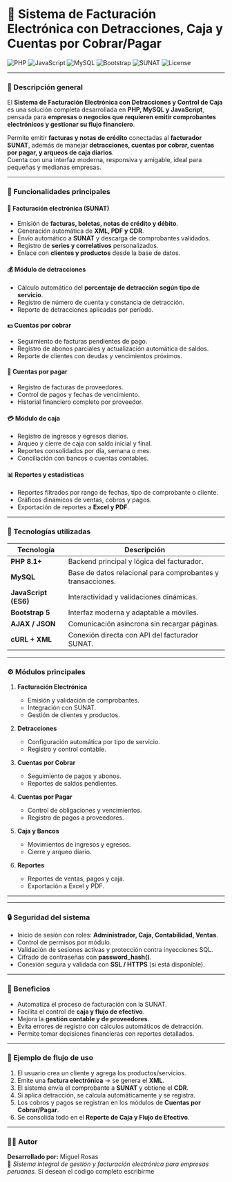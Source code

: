 # 💼 Sistema de Facturación Electrónica con Detracciones, Caja y Cuentas por Cobrar/Pagar

![PHP](https://img.shields.io/badge/PHP-8.1%2B-777BB4?logo=php&logoColor=white)
![JavaScript](https://img.shields.io/badge/JavaScript-ES6-F7DF1E?logo=javascript&logoColor=black)
![MySQL](https://img.shields.io/badge/MySQL-Database-4479A1?logo=mysql&logoColor=white)
![Bootstrap](https://img.shields.io/badge/Bootstrap-5-7952B3?logo=bootstrap&logoColor=white)
![SUNAT](https://img.shields.io/badge/SUNAT-Integrado-red)
![License](https://img.shields.io/badge/Licencia-Open%20Source-green)

---

### 📘 Descripción general

El **Sistema de Facturación Electrónica con Detracciones y Control de Caja** es una solución completa desarrollada en **PHP, MySQL y JavaScript**, pensada para **empresas o negocios que requieren emitir comprobantes electrónicos y gestionar su flujo financiero**.

Permite emitir **facturas y notas de crédito** conectadas al **facturador SUNAT**, además de manejar **detracciones, cuentas por cobrar, cuentas por pagar, y arqueos de caja diarios**.  
Cuenta con una interfaz moderna, responsiva y amigable, ideal para pequeñas y medianas empresas.

---

### 🚀 Funcionalidades principales

#### 🧾 Facturación electrónica (SUNAT)
- Emisión de **facturas, boletas, notas de crédito y débito**.
- Generación automática de **XML, PDF y CDR**.
- Envío automático a **SUNAT** y descarga de comprobantes validados.
- Registro de **series y correlativos** personalizados.
- Enlace con **clientes y productos** desde la base de datos.

#### 💰 Módulo de detracciones
- Cálculo automático del **porcentaje de detracción según tipo de servicio**.
- Registro de número de cuenta y constancia de detracción.
- Reporte de detracciones aplicadas por período.

#### 💵 Cuentas por cobrar
- Seguimiento de facturas pendientes de pago.
- Registro de abonos parciales y actualización automática de saldos.
- Reporte de clientes con deudas y vencimientos próximos.

#### 🧾 Cuentas por pagar
- Registro de facturas de proveedores.
- Control de pagos y fechas de vencimiento.
- Historial financiero completo por proveedor.

#### 💳 Módulo de caja
- Registro de ingresos y egresos diarios.
- Arqueo y cierre de caja con saldo inicial y final.
- Reportes consolidados por día, semana o mes.
- Conciliación con bancos o cuentas contables.

#### 📊 Reportes y estadísticas
- Reportes filtrados por rango de fechas, tipo de comprobante o cliente.
- Gráficos dinámicos de ventas, cobros y pagos.
- Exportación de reportes a **Excel y PDF**.

---

### 🧩 Tecnologías utilizadas

| Tecnología | Descripción |
|-------------|-------------|
| **PHP 8.1+** | Backend principal y lógica del facturador. |
| **MySQL** | Base de datos relacional para comprobantes y transacciones. |
| **JavaScript (ES6)** | Interactividad y validaciones dinámicas. |
| **Bootstrap 5** | Interfaz moderna y adaptable a móviles. |
| **AJAX / JSON** | Comunicación asíncrona sin recargar páginas. |
| **cURL + XML** | Conexión directa con API del facturador SUNAT. |

---

### ⚙️ Módulos principales

1. **Facturación Electrónica**
   - Emisión y validación de comprobantes.
   - Integración con SUNAT.
   - Gestión de clientes y productos.

2. **Detracciones**
   - Configuración automática por tipo de servicio.
   - Registro y control contable.

3. **Cuentas por Cobrar**
   - Seguimiento de pagos y abonos.
   - Reportes de saldos pendientes.

4. **Cuentas por Pagar**
   - Control de obligaciones y vencimientos.
   - Registro de pagos a proveedores.

5. **Caja y Bancos**
   - Movimientos de ingresos y egresos.
   - Cierre y arqueo diario.

6. **Reportes**
   - Reportes de ventas, pagos y caja.
   - Exportación a Excel y PDF.

---

---

### 🔒 Seguridad del sistema

- Inicio de sesión con roles: **Administrador, Caja, Contabilidad, Ventas**.  
- Control de permisos por módulo.  
- Validación de sesiones activas y protección contra inyecciones SQL.  
- Cifrado de contraseñas con **password_hash()**.  
- Conexión segura y validada con **SSL / HTTPS** (si está disponible).

---

### 🧠 Beneficios

- Automatiza el proceso de facturación con la SUNAT.  
- Facilita el control de **caja y flujo de efectivo**.  
- Mejora la **gestión contable y de proveedores**.  
- Evita errores de registro con cálculos automáticos de detracción.  
- Permite tomar decisiones financieras con reportes detallados.  

---

### 🧾 Ejemplo de flujo de uso

1. El usuario crea un cliente y agrega los productos/servicios.  
2. Emite una **factura electrónica** → se genera el **XML**.  
3. El sistema envía el comprobante a **SUNAT** y obtiene el **CDR**.  
4. Si aplica detracción, se calcula automáticamente y se registra.  
5. Los cobros y pagos se registran en los módulos de **Cuentas por Cobrar/Pagar**.  
6. Se consolida todo en el **Reporte de Caja y Flujo de Efectivo**.

---

### 🧑‍💻 Autor

**Desarrollado por:** Miguel Rosas  
💼 *Sistema integral de gestión y facturación electrónica para empresas peruanas.*
Si desean el codigo completo escribirme

